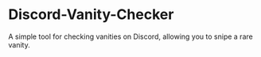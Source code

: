 # Discord-Vanity-Checker
A simple tool for checking vanities on Discord, allowing you to snipe a rare vanity.

